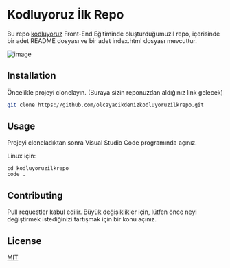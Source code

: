 # **Kodluyoruz İlk Repo**
Bu repo [kodluyoruz](http://kodluyoruz.org) Front-End Eğitiminde oluşturduğumuzil repo, içerisinde bir adet README dosyası ve bir adet index.html dosyası mevcuttur.

![image](https://user-images.githubusercontent.com/107851080/182149066-a3dd01c7-110e-48a5-bb3d-e9c0b8433657.png)

## **Installation**

Öncelikle projeyi clonelayın. (Buraya sizin reponuzdan aldığınız link gelecek)

```bash
git clone https://github.com/olcayacikdenizkodluyoruzilkrepo.git
```
## **Usage**
Projeyi cloneladıktan sonra Visual Studio Code programında açınız.

Linux için:
```Linux 
cd kodluyoruzilkrepo
code .
```
## **Contributing**
Pull requestler kabul edilir. Büyük değişiklikler için, lütfen önce neyi değiştirmek istediğinizi tartışmak için bir konu açınız.

## **License**
[MIT](https://choosealicense.com/licenses/mit/)